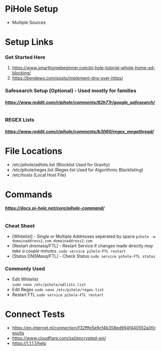 # PiHole Setup
- Multiple Sources
# Setup Links
### Get Started Here
1) https://www.smarthomebeginner.com/pi-hole-tutorial-whole-home-ad-blocking/
2) https://bendews.com/posts/implement-dns-over-https/
### Safesearch Setup (Optional) - Used mostly for families
##### https://www.reddit.com/r/pihole/comments/82h77r/google_safesearch/
# 
### REGEX Lists
##### https://www.reddit.com/r/pihole/comments/b3fj60/regex_megathread/
# 
# File Locations
- /etc/pihole/adlists.list (Blocklist Used for Gravity)
- /etc/pihole/regex.list  (Regex list Used for Algorithmic Blacklisting)
- /etc/hosts (Local Host File)
# Commands
##### https://docs.pi-hole.net/core/pihole-command/  
# 
### Cheat Sheet  
* [Whitelist]  - Single or Multiple Addresses seperated by space
`pihole -w domainaddress1.com domainaddress2.com`
* [Restart dnsmasq/FTL] - Restart Service if changes made directly *may take a couple minutes*.
`sudo service pihole-FTL restart`
* [Status DNSMasq/FTL] - Check Status 
`sudo service pihole-FTL status`

### Commonly Used
* Edit Whitelist	
`sudo nano /etc/pihole/adlists.list`
* Edit Regex 
`sudo nano /etc/pihole/regex.list`
* Restart FTL
`sudo service pihole-FTL restart`

# Connect Tests
-  https://en.internet.nl/connection/f32fffe5e9cf4b358ed994f440552a0f/results
-  https://www.cloudflare.com/ssl/encrypted-sni/
-  https://1.1.1.1/help

